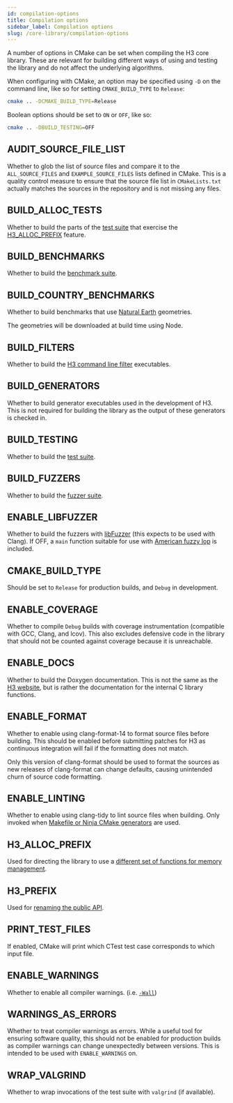 ```yaml
---
id: compilation-options
title: Compilation options
sidebar_label: Compilation options
slug: /core-library/compilation-options
---
```


A number of options in CMake can be set when compiling the H3 core library. These are relevant for building
different ways of using and testing the library and do not affect the underlying algorithms.

When configuring with CMake, an option may be specified using `-D` on the command line, like so for setting
`CMAKE_BUILD_TYPE` to `Release`:

```bash
cmake .. -DCMAKE_BUILD_TYPE=Release
```

Boolean options should be set to `ON` or `OFF`, like so:

```bash
cmake .. -DBUILD_TESTING=OFF
```

## AUDIT_SOURCE_FILE_LIST

Whether to glob the list of source files and compare it to the `ALL_SOURCE_FILES` and `EXAMPLE_SOURCE_FILES` lists
defined in CMake. This is a quality control measure to ensure that the source file list in `CMakeLists.txt` actually
matches the sources in the repository and is not missing any files.

## BUILD_ALLOC_TESTS

Whether to build the parts of the [test suite](./testing) that exercise the [H3_ALLOC_PREFIX](./custom-alloc) feature.

## BUILD_BENCHMARKS

Whether to build the [benchmark suite](./testing#benchmarks).

## BUILD_COUNTRY_BENCHMARKS

Whether to build benchmarks that use [Natural Earth](https://github.com/nvkelso/natural-earth-vector/) geometries.

The geometries will be downloaded at build time using Node.

## BUILD_FILTERS

Whether to build the [H3 command line filter](./filters) executables.

## BUILD_GENERATORS

Whether to build generator executables used in the development of H3. This is not required for
building the library as the output of these generators is checked in.

## BUILD_TESTING

Whether to build the [test suite](./testing).

## BUILD_FUZZERS

Whether to build the [fuzzer suite](./testing#fuzzers).

## ENABLE_LIBFUZZER

Whether to build the fuzzers with [libFuzzer](https://www.llvm.org/docs/LibFuzzer.html) (this expects to be used with Clang). If OFF, a `main` function suitable for use with [American fuzzy lop](https://lcamtuf.coredump.cx/afl/) is included.

## CMAKE_BUILD_TYPE

Should be set to `Release` for production builds, and `Debug` in development.

## ENABLE_COVERAGE

Whether to compile `Debug` builds with coverage instrumentation (compatible with GCC, Clang, and lcov). This also excludes defensive code in the library that should not be counted against coverage because it is unreachable.

## ENABLE_DOCS

Whether to build the Doxygen documentation. This is not the same as the [H3 website](https://github.com/uber/h3/tree/master/website),
but is rather the documentation for the internal C library functions.

## ENABLE_FORMAT

Whether to enable using clang-format-14 to format source files before building. This should be enabled
before submitting patches for H3 as continuous integration will fail if the formatting does not match.

Only this version of clang-format should be used to format the sources as new releases of clang-format
can change defaults, causing unintended churn of source code formatting.

## ENABLE_LINTING

Whether to enable using clang-tidy to lint source files when building. Only invoked when
[Makefile or Ninja CMake generators](https://cmake.org/cmake/help/latest/prop_tgt/LANG_CLANG_TIDY.html)
are used.

## H3_ALLOC_PREFIX

Used for directing the library to use a [different set of functions for memory management](./custom-alloc).

## H3_PREFIX

Used for [renaming the public API](./usage#function-renaming).

## PRINT_TEST_FILES

If enabled, CMake will print which CTest test case corresponds to which input file.

## ENABLE_WARNINGS

Whether to enable all compiler warnings. (i.e. [`-Wall`](https://gcc.gnu.org/onlinedocs/gcc/Warning-Options.html#index-Wall))

## WARNINGS_AS_ERRORS

Whether to treat compiler warnings as errors. While a useful tool for ensuring software quality, this should not be enabled
for production builds as compiler warnings can change unexpectedly between versions. This is intended to be used with
`ENABLE_WARNINGS` on.

## WRAP_VALGRIND

Whether to wrap invocations of the test suite with `valgrind` (if available).

